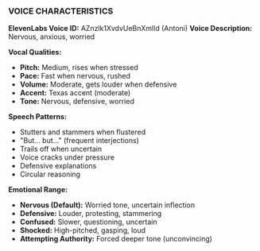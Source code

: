 ### VOICE CHARACTERISTICS

**ElevenLabs Voice ID:** AZnzlk1XvdvUeBnXmlld (Antoni)
**Voice Description:** Nervous, anxious, worried

**Vocal Qualities:**

- **Pitch:** Medium, rises when stressed
- **Pace:** Fast when nervous, rushed
- **Volume:** Moderate, gets louder when defensive
- **Accent:** Texas accent (moderate)
- **Tone:** Nervous, defensive, worried

**Speech Patterns:**

- Stutters and stammers when flustered
- "But... but..." (frequent interjections)
- Trails off when uncertain
- Voice cracks under pressure
- Defensive explanations
- Circular reasoning

**Emotional Range:**

- **Nervous (Default):** Worried tone, uncertain inflection
- **Defensive:** Louder, protesting, stammering
- **Confused:** Slower, questioning, uncertain
- **Shocked:** High-pitched, gasping, loud
- **Attempting Authority:** Forced deeper tone (unconvincing)
